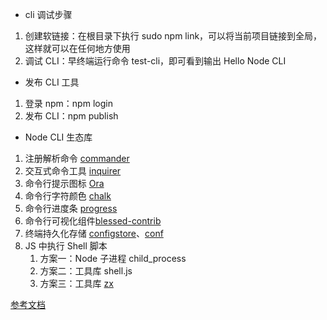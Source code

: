- cli 调试步骤
1. 创建软链接：在根目录下执行 sudo npm link，可以将当前项目链接到全局，这样就可以在任何地方使用
2. 调试 CLI：早终端运行命令 test-cli，即可看到输出 Hello Node CLI


- 发布 CLI 工具
1. 登录 npm：npm login
2. 发布 CLI：npm publish

- Node CLI 生态库
1. 注册解析命令 [commander](https://github.com/tj/commander.js)
2. 交互式命令工具 [inquirer](https://github.com/SBoudrias/Inquirer.js)
3. 命令行提示图标 [Ora](https://github.com/sindresorhus/ora)
4. 命令行字符颜色 [chalk](https://github.com/chalk/chalk)
5. 命令行进度条 [progress](https://github.com/visionmedia/node-progress)
6. 命令行可视化组件[blessed-contrib](https://github.com/yaronn/blessed-contrib)
7. 终端持久化存储 [configstore](https://www.npmjs.com/package/configstore)、[conf](https://www.npmjs.com/package/conf)
8. JS 中执行 Shell 脚本
   1. 方案一：Node 子进程 child_process
   2. 方案二：工具库 shell.js
   3. 方案三：工具库 [zx](https://github.com/google/zx)


[参考文档](https://juejin.cn/post/7178666619135066170?searchId=20240425164257D131991B6B4F3E085D69)